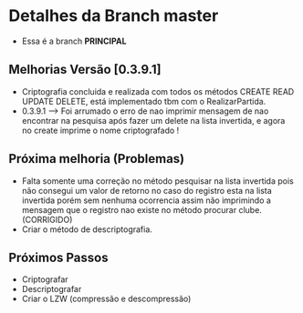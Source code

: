 # Detalhes da Branch master

- Essa é a branch **PRINCIPAL**

## Melhorias Versão [0.3.9.1]
 
- Criptografia concluida e realizada com todos os métodos CREATE READ UPDATE DELETE, está implementado tbm com o RealizarPartida.  
- 0.3.9.1 --> Foi arrumado o erro de nao imprimir mensagem de nao encontrar na pesquisa após fazer um delete na lista invertida, e agora no create imprime o nome criptografado !  

## Próxima melhoria (Problemas) 
- Falta somente uma correção no método pesquisar na lista invertida pois não consegui um valor de retorno no caso do registro esta na lista invertida porém sem nenhuma ocorrencia assim não imprimindo a mensagem que o registro nao existe no método procurar clube.(CORRIGIDO)    
- Criar o método de descriptografia.  
## Próximos Passos
 
- Criptografar  
- Descriptografar  
- Criar o LZW (compressão e descompressão)  


